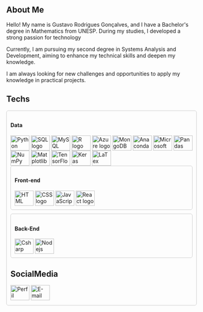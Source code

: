 <h2 align="left">About Me</h2>

<p align="left"> Hello! My name is Gustavo Rodrigues Gonçalves, and I have a Bachelor's degree in Mathematics from UNESP. During my studies, I developed a strong passion for technology

Currently, I am pursuing my second degree in Systems Analysis and Development, aiming to enhance my technical skills and deepen my knowledge.

I am always looking for new challenges and opportunities to apply my knowledge in practical projects. </p>

<h2 align="left">Techs</h2>

<div style="border: 1px solid #ccc; border-radius: 5px; padding: 10px; margin-bottom: 10px;">
<h4>Data</h4>
<img align="center" alt="Python logo" height="40" width="50" src="https://icon.icepanel.io/Technology/svg/Python.svg">
<img align="center" alt="SQL logo" height="40" width="50" src="https://icon.icepanel.io/Technology/svg/Azure-SQL-Database.svg">
<img align="center" alt="MySQL logo" height="40" width="50" src="https://icon.icepanel.io/Technology/svg/MySQL.svg">
<img align="center" alt="R logo" height="40" width="50" src="https://icon.icepanel.io/Technology/svg/R-.svg">
<img align="center" alt="Azure logo" height="40" width="50" src="https://icon.icepanel.io/Technology/svg/Azure.svg">
<img align="center" alt="MongoDB logo" height="40" width="50" src="https://icon.icepanel.io/Technology/svg/MongoDB.svg">
<img align="center" alt="Anaconda logo" height="40" width="50" src="https://icon.icepanel.io/Technology/svg/Anaconda.svg">
<img align="center" alt="Microsoft SQL Server logo" height="40" width="50" src="https://icon.icepanel.io/Technology/png-shadow-512/Microsoft-SQL-Server.png">
<img align="center" alt="Pandas logo" height="40" width="50" src="https://icon.icepanel.io/Technology/png-shadow-512/Pandas.png">
<img align="center" alt="NumPy logo" height="40" width="50" src="https://icon.icepanel.io/Technology/svg/NumPy.svg">
<img align="center" alt="Matplotlib logo" height="40" width="50" src="https://icon.icepanel.io/Technology/svg/Matplotlib.svg">
<img align="center" alt="TensorFlow logo" height="40" width="50" src="https://icon.icepanel.io/Technology/svg/TensorFlow.svg">
<img align="center" alt="Keras logo" height="40" width="50" src="https://icon.icepanel.io/Technology/svg/Keras.svg">
<img align="center" alt="LaTex logo" height="40" width="50" src="https://icon.icepanel.io/Technology/png-shadow-512/LaTeX.png">


<div style="border: 1px solid #ccc; border-radius: 5px; padding: 10px; margin-bottom: 10px;">
<h4>Front-end</h4>
  <img align="center" alt="HTML logo" height="40" width="50" src="https://icon.icepanel.io/Technology/svg/HTML5.svg">
  <img align="center" alt="CSS logo" height="40" width="50" src="https://icon.icepanel.io/Technology/svg/CSS3.svg">
  <img align="center" alt="JavaScript logo" height="40" width="50" src="https://icon.icepanel.io/Technology/svg/JavaScript.svg">
  <img align="center" alt="React logo" height="40" width="50" src="https://icon.icepanel.io/Technology/svg/React.svg" />
</div>

<div style="border: 1px solid #ccc; border-radius: 5px; padding: 10px; margin-bottom: 10px;">
<h4>Back-End</h4>
  <img align="center" alt="Csharp logo" height="40" width="50" src="https://icon.icepanel.io/Technology/svg/C%23-%28CSharp%29.svg"/>
  <img align="center" alt="Nodejs logo" height="40" width="50" src="https://icon.icepanel.io/Technology/svg/Node.js.svg">
</div>

<h2 align="left">SocialMedia</h2>
<a href="https://www.linkedin.com/in/gustavo-rodrigues-gon%C3%A7alves/" target="_blank"><img alt="Perfil Linkedin" height="40" width="50" src="https://icon.icepanel.io/Technology/svg/LinkedIn.svg" target="_blank"></a>
<a href="mailto:gustavo.r.goncalves@outlook.com" target="_blank"><img alt="E-mail" height="40" width="50" src="https://upload.wikimedia.org/wikipedia/commons/thumb/f/f7/Microsoft_Outlook_2013-2019_logo.svg/2163px-Microsoft_Outlook_2013-2019_logo.svg.png" target="_blank"></a>

  
